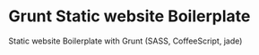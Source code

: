Grunt Static website Boilerplate
================================

Static website Boilerplate with Grunt (SASS, CoffeeScript, jade)
